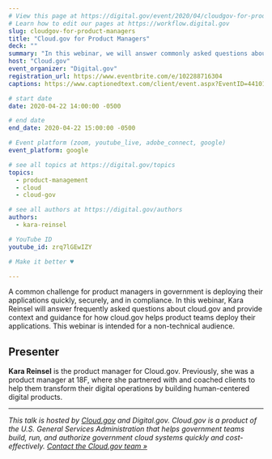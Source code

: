 ```yaml
---
# View this page at https://digital.gov/event/2020/04/cloudgov-for-product-managers
# Learn how to edit our pages at https://workflow.digital.gov
slug: cloudgov-for-product-managers
title: "Cloud.gov for Product Managers"
deck: ""
summary: "In this webinar, we will answer commonly asked questions about cloud.gov and explain how using cloud.gov enables development teams to deploy applications quickly and securely."
host: "Cloud.gov"
event_organizer: "Digital.gov"
registration_url: https://www.eventbrite.com/e/102288716304
captions: https://www.captionedtext.com/client/event.aspx?EventID=4410157&CustomerID=321

# start date
date: 2020-04-22 14:00:00 -0500

# end date
end_date: 2020-04-22 15:00:00 -0500

# Event platform (zoom, youtube_live, adobe_connect, google)
event_platform: google

# see all topics at https://digital.gov/topics
topics: 
  - product-management
  - cloud
  - cloud-gov

# see all authors at https://digital.gov/authors
authors:
  - kara-reinsel

# YouTube ID
youtube_id: zrq7lGEwIZY

# Make it better ♥

---
```


A common challenge for product managers in government is deploying their applications quickly, securely, and in compliance. In this webinar, Kara Reinsel will answer frequently asked questions about cloud.gov and provide context and guidance for how cloud.gov helps product teams deploy their applications. This webinar is intended for a non-technical audience.

## Presenter

**Kara Reinsel** is the product manager for Cloud.gov. Previously, she was a product manager at 18F, where she partnered with and coached clients to help them transform their digital operations by building human-centered digital products.

---

*This talk is hosted by [Cloud.gov](https://cloud.gov/) and Digital.gov. Cloud.gov is a product of the U.S. General Services Administration that helps government teams build, run, and authorize government cloud systems quickly and cost-effectively. [Contact the Cloud.gov team »](https://cloud.gov/docs/help/)*
